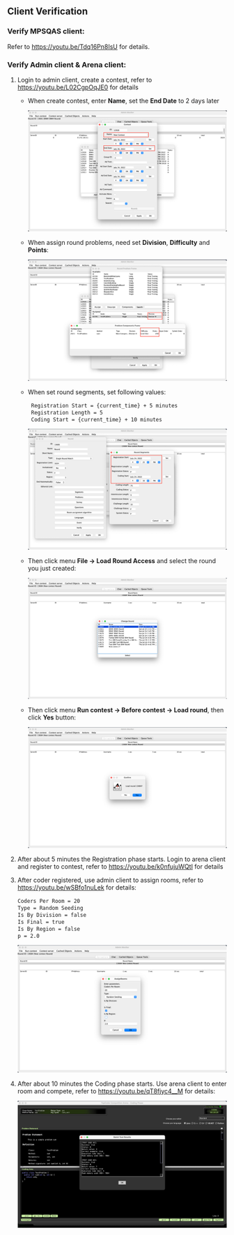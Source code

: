 ## Client Verification

### Verify MPSQAS client:

Refer to https://youtu.be/Tdq16Pn8IsU for details.

### Verify Admin client & Arena client:

1. Login to admin client, create a contest, refer to https://youtu.be/L02CgpOqJE0 for details

   - When create contest, enter **Name**, set the **End Date** to 2 days later

     ![create-contest](screenshots/create-contest.png)

   - When assign round problems, need set **Division**, **Difficulty** and **Points**:

     ![round-problems](screenshots/round-problems.png)

   - When set round segments, set following values:

     ```properties
      Registration Start = {current_time} + 5 minutes
      Registration Length = 5
      Coding Start = {current_time} + 10 minutes
     ```

     ![round-segments](screenshots/round-segments.png)

   - Then click menu **File -> Load Round Access** and select the round you just created:

     ![select-round](screenshots/select-round.png)

   - Then click menu **Run contest -> Before contest -> Load round**, then click **Yes** button:

     ![load-round](screenshots/load-round.png)

2. After about 5 minutes the Registration phase starts. Login to arena client and register to contest, refer to https://youtu.be/k0nfujuWQtI for details

3. After coder registered, use admin client to assign rooms, refer to https://youtu.be/wSBfo1nuLek for details:

   ```properties
   Coders Per Room = 20
   Type = Random Seeding
   Is By Division = false
   Is Final = true
   Is By Region = false
   p = 2.0
   ```

   ![assign-rooms](screenshots/assign-rooms.png)

4. After about 10 minutes the Coding phase starts. Use arena client to enter room and compete, refer to https://youtu.be/qT8fjyc4__M for details:

   ![compete](screenshots/compete.png)

